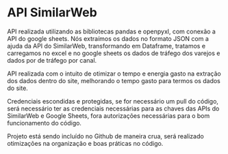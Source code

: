 # API SimilarWeb

API realizada utilizando as bibliotecas pandas e openpyxl, com conexão a API do google sheets. Nós extraímos os dados no formato JSON com a ajuda da API do SimilarWeb, transformando em Dataframe, tratamos e carregamos no excel e no google sheets os dados de tráfego dos varejos e dados por de tráfego por canal.

API realizada com o intuito de otimizar o tempo e energia gasto na extração dos dados dentro do site, melhorando o tempo gasto para termos os dados do site.

Credenciais escondidas e protegidas, se for necessário um pull do código, será necessário ter as credenciais necessárias para as chaves das APIs do SimilarWeb e Google Sheets, fora autorizações necessárias para o bom funcionamento do código.

Projeto está sendo incluído no Github de maneira crua, será realizado otimizações na organização e boas práticas no código.
